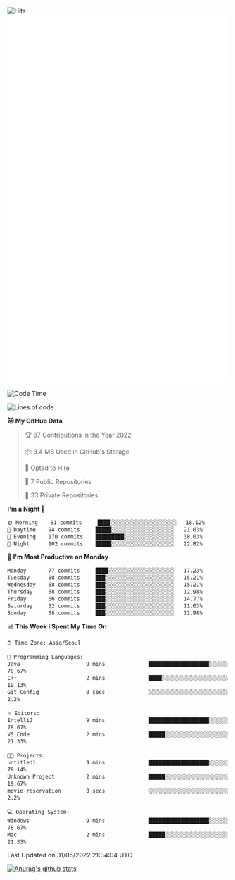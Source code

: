![Hits](https://hits.seeyoufarm.com/api/count/incr/badge.svg?url=https%3A%2F%2Fgithub.com%2Fkokose1234&count_bg=%2379C83D&title_bg=%23555555&icon=apple.svg&icon_color=%23E7E7E7&title=hits&edge_flat=false)
<br/>
![Metrics](https://github.com/kokose1234/kokose1234/blob/main/github-metrics.svg)

<!--START_SECTION:waka-->
![Code Time](http://img.shields.io/badge/Code%20Time-646%20hrs%2018%20mins-blue)

![Lines of code](https://img.shields.io/badge/From%20Hello%20World%20I%27ve%20Written-2%20Million%20lines%20of%20code-blue)

**🐱 My GitHub Data** 

> 🏆 87 Contributions in the Year 2022
 > 
> 📦 3.4 MB Used in GitHub's Storage 
 > 
> 💼 Opted to Hire
 > 
> 📜 7 Public Repositories 
 > 
> 🔑 33 Private Repositories  
 > 
**I'm a Night 🦉** 

```text
🌞 Morning    81 commits     ████░░░░░░░░░░░░░░░░░░░░░   18.12% 
🌆 Daytime    94 commits     █████░░░░░░░░░░░░░░░░░░░░   21.03% 
🌃 Evening    170 commits    █████████░░░░░░░░░░░░░░░░   38.03% 
🌙 Night      102 commits    █████░░░░░░░░░░░░░░░░░░░░   22.82%

```
📅 **I'm Most Productive on Monday** 

```text
Monday       77 commits     ████░░░░░░░░░░░░░░░░░░░░░   17.23% 
Tuesday      68 commits     ███░░░░░░░░░░░░░░░░░░░░░░   15.21% 
Wednesday    68 commits     ███░░░░░░░░░░░░░░░░░░░░░░   15.21% 
Thursday     58 commits     ███░░░░░░░░░░░░░░░░░░░░░░   12.98% 
Friday       66 commits     ███░░░░░░░░░░░░░░░░░░░░░░   14.77% 
Saturday     52 commits     ███░░░░░░░░░░░░░░░░░░░░░░   11.63% 
Sunday       58 commits     ███░░░░░░░░░░░░░░░░░░░░░░   12.98%

```


📊 **This Week I Spent My Time On** 

```text
⌚︎ Time Zone: Asia/Seoul

💬 Programming Languages: 
Java                     9 mins              ███████████████████░░░░░░   78.67% 
C++                      2 mins              ████░░░░░░░░░░░░░░░░░░░░░   19.13% 
Git Config               0 secs              ░░░░░░░░░░░░░░░░░░░░░░░░░   2.2%

🔥 Editors: 
IntelliJ                 9 mins              ███████████████████░░░░░░   78.67% 
VS Code                  2 mins              █████░░░░░░░░░░░░░░░░░░░░   21.33%

🐱‍💻 Projects: 
untitled1                9 mins              ███████████████████░░░░░░   78.14% 
Unknown Project          2 mins              █████░░░░░░░░░░░░░░░░░░░░   19.67% 
movie-reservation        0 secs              ░░░░░░░░░░░░░░░░░░░░░░░░░   2.2%

💻 Operating System: 
Windows                  9 mins              ███████████████████░░░░░░   78.67% 
Mac                      2 mins              █████░░░░░░░░░░░░░░░░░░░░   21.33%

```


 Last Updated on 31/05/2022 21:34:04 UTC
<!--END_SECTION:waka-->

[![Anurag's github stats](https://github-readme-stats.vercel.app/api?username=kokose1234&theme=dracula)](https://github.com/anuraghazra/github-readme-stats)



	
